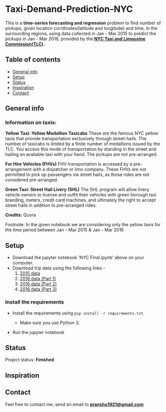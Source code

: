 # Taxi-Demand-Prediction-NYC
This is a **time-series forecasting and regression** problem to find number of pickups, given location corrdinates(latitude and longitude) and time, in the surrounding regions, using data collected in Jan - Mar 2015 to predict the pickups in Jan - Mar 2016, provided by the **[NYC Taxi and Limousine Commission(TLC)]( http://www.nyc.gov/html/tlc/html/about/trip_record_data.shtml).**

## Table of contents
* [General info](#general-info)
* [Setup](#setup)
* [Status](#status)
* [Inspiration](#inspiration)
* [Contact](#contact)

## General info

### Information on taxis:
**Yellow Taxi: Yellow Medallion Taxicabs**
These are the famous NYC yellow taxis that provide transportation exclusively through street-hails. The number of taxicabs is limited by a finite number of medallions issued by the TLC. You access this mode of transportation by standing in the street and hailing an available taxi with your hand. The pickups are not pre-arranged.

**For Hire Vehicles (FHVs)**
FHV transportation is accessed by a pre-arrangement with a dispatcher or limo company. These FHVs are not permitted to pick up passengers via street hails, as those rides are not considered pre-arranged.

**Green Taxi: Street Hail Livery (SHL)**
The SHL program will allow livery vehicle owners to license and outfit their vehicles with green borough taxi branding, meters, credit card machines, and ultimately the right to accept street hails in addition to pre-arranged rides.

**Credits:** Quora

Footnote:
In the given notebook we are considering only the yellow taxis for the time period between Jan - Mar 2015 & Jan - Mar 2016

## Setup

* Download the jupyter notebook 'NYC Final.ipynb' above on your computer.
* Download trip data using the following links - 
  1. [2015 data](https://drive.google.com/file/d/1kcIZlf-LQiQhqfSCZb719Nh6Rqkp2zKK/view?usp=sharing)
  2. [2016 data (Part 1)](https://drive.google.com/file/d/1zfDwQmNyZUzkVhRys5j09uVk9Fwyv3if/view?usp=sharing)
  3. [2016 data (Part 2)](https://drive.google.com/file/d/1bWdNt9F3ZakZ1-ZPzGUA7QCGzBS49yBL/view?usp=sharing)
  4. [2016 data (Part 3)](https://drive.google.com/file/d/12hFPRHhGAFZk8eF-WssicyX6OPUriSYR/view?usp=sharing)

### Install the requirements
 
* Install the requirements using `pip install -r requirements.txt`.
    * Make sure you use Python 3.
    
* Run the jupyter notebook

## Status
Project status: **Finished**

## Inspiration


## Contact
Feel free to contact me, send an email to **pranshu1921@gmail.com**
